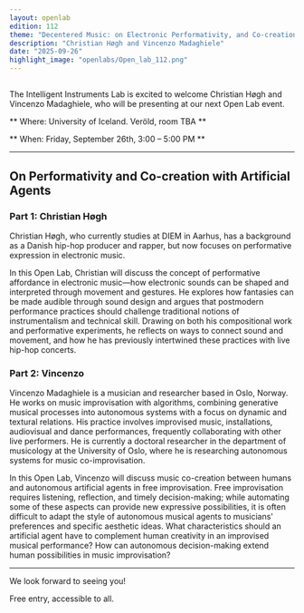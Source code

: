 ```yaml
---
layout: openlab
edition: 112
theme: "Decentered Music: on Electronic Performativity, and Co-creation with Artificial Agents"
description: "Christian Høgh and Vincenzo Madaghiele"
date: "2025-09-26"
highlight_image: "openlabs/Open_lab_112.png"
---
```


<script>
    import CaptionedImage from "../../components/Images/CaptionedImage.svelte"
</script>

<CaptionedImage
src="openlabs/Open_lab_112.png"
alt="OpenLab112."
caption=""/>


## 

The Intelligent Instruments Lab is excited to welcome Christian Høgh and Vincenzo Madaghiele, who will be presenting at our next Open Lab event.

** Where: University of Iceland. Veröld, room TBA **

** When: Friday, September 26th, 3:00 – 5:00 PM **


****

## On Performativity and Co-creation with Artificial Agents

### Part 1: Christian Høgh
Christian Høgh, who currently studies at DIEM in Aarhus, has a background as a Danish hip-hop producer and rapper, but now focuses on performative expression in electronic music.

In this Open Lab, Christian will discuss the concept of performative affordance in electronic music—how electronic sounds can be shaped and interpreted through movement and gestures. He explores how fantasies can be made audible through sound design and argues that postmodern performance practices should challenge traditional notions of instrumentalism and technical skill. Drawing on both his compositional work and performative experiments, he reflects on ways to connect sound and movement, and how he has previously intertwined these practices with live hip-hop concerts.



### Part 2: Vincenzo
Vincenzo Madaghiele is a musician and researcher based in Oslo, Norway. He works on music improvisation with algorithms, combining generative musical processes into autonomous systems with a focus on dynamic and textural relations. His practice involves improvised music, installations, audiovisual and dance performances, frequently collaborating with other live performers. He is currently a doctoral researcher in the department of musicology at the University of Oslo, where he is researching autonomous systems for music co-improvisation. 

In this Open Lab, Vincenzo will discuss music co-creation between humans and autonomous artificial agents in free improvisation. Free improvisation requires listening, reflection, and timely decision-making; while automating some of these aspects can provide new expressive possibilities, it is often difficult to adapt the style of autonomous musical agents to musicians' preferences and specific aesthetic ideas. 
What characteristics should an artificial agent have to complement human creativity in an improvised musical performance? How can autonomous decision-making extend human possibilities in music improvisation?


****

We look forward to seeing you!

Free entry, accessible to all.
